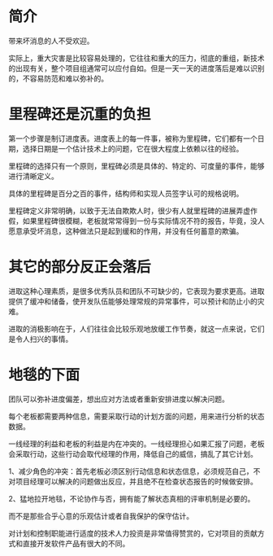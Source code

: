 # 简介

带来坏消息的人不受欢迎。

实际上，重大灾害是比较容易处理的，它往往和重大的压力，彻底的重组，新技术的出现有关，整个项目组通常可以应付自如。但是一天一天的进度落后是难以识别的，不容易防范和难以弥补的。

# 里程碑还是沉重的负担

第一个步骤是制订进度表。进度表上的每一件事，被称为里程碑，它们都有一个日期，选择日期是一个估计技术上的问题，它在很大程度上依赖以往的经验。

里程碑的选择只有一个原则，里程碑必须是具体的、特定的、可度量的事件，能够进行清晰定义。

具体的里程碑是百分之百的事件，结构师和实现人员签字认可的规格说明。

里程碑定义非常明确，以致于无法自欺欺人时，很少有人就里程碑的进展弄虚作假，如果里程碑很模糊，老板就常常得到一份与实际情况不符的报告，毕竟，没人愿意承受坏消息，这种做法只是起到缓和的作用，并没有任何蓄意的欺骗。

# 其它的部分反正会落后

进取这种心理素质，是很多优秀队员和团队不可缺少的，它表现为要求更高。进取提供了缓冲和储备，使开发队伍能够处理常规的异常事件，可以预计和防止小的灾难。

进取的消极影响在于，人们往往会比较乐观地放缓工作节奏，就这一点来说，它们是令人扫兴的事情。

# 地毯的下面

团队可以弥补进度偏差，想出应对方法或者重新安排进度以解决问题。

每个老板都需要两种信息，需要采取行动的计划方面的问题，用来进行分析的状态数据。

一线经理的利益和老板的利益是内在冲突的。一线经理担心如果汇报了问题，老板会采取行动，这些行动会取代经理的作用，降低自己的威信，搞乱了其它计划。

1、减少角色的冲突：首先老板必须区别行动信息和状态信息，必须规范自己，不对项目经理可以解决的问题做出反应，并且绝不在检查状态报告的时候做安排。

2、猛地拉开地毯，不论协作与否，拥有能了解状态真相的评审机制是必要的。

而不是那些合乎心意的乐观估计或者自我保护的保守估计。

对计划和控制职能进行适度的技术人力投资是非常值得赞赏的，它对项目的贡献方式和直接开发软件产品有很大的不同。

